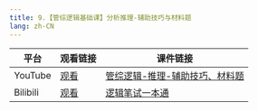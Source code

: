 ```yaml
---
title: 9.【管综逻辑基础课】分析推理-辅助技巧与材料题
lang: zh-CN
---
```


| 平台       | 观看链接                                                                                                                               | 课件链接                                                                                                                                                                                                                           |
|----------|------------------------------------------------------------------------------------------------------------------------------------|--------------------------------------------------------------------------------------------------------------------------------------------------------------------------------------------------------------------------------|
| YouTube  | [观看](https://www.youtube.com/watch?v=OwuGM2nDosE&list=PLm0MFkgiW1JiOt8shUCMSGDsqFS23k83T&index=9)                                  | [管综逻辑-推理-辅助技巧、材料题](../../public/logic/%E9%80%BB%E8%BE%91-%E5%9F%BA%E7%A1%80%E8%AF%BE/pdf/%E7%AE%A1%E7%BB%BC%E9%80%BB%E8%BE%91-%E6%8E%A8%E7%90%86-%E8%BE%85%E5%8A%A9%E6%8A%80%E5%B7%A7%E3%80%81%E6%9D%90%E6%96%99%E9%A2%98.pdf) |
| Bilibili | [观看](https://www.bilibili.com/video/BV13QkKYDEAV?spm_id_from=333.788.videopod.sections&vd_source=752f1f454ebffd32e5dbe02742c48dab) | [逻辑笔试一本通](../../public/logic/%E9%80%BB%E8%BE%91-%E5%9F%BA%E7%A1%80%E8%AF%BE/pdf/1.%E3%80%90%E7%AC%94%E8%AF%95%E4%B8%80%E6%9C%AC%E9%80%9A%E3%80%91%E7%AE%A1%E7%BB%BC-%E9%80%BB%E8%BE%91.pdf)                                    |                                                                                                                                                                                                                              |









